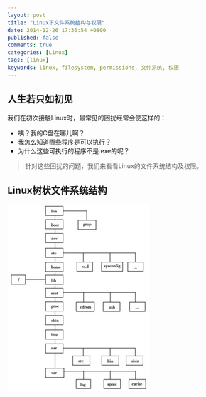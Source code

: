 ```yaml
---
layout: post
title: "Linux下文件系统结构与权限"
date: 2014-12-26 17:36:54 +0800
published: false
comments: true
categories: [Linux]
tags: [linux]
keywords: linux, filesystem, permissions, 文件系统, 权限
---
```


## 人生若只如初见

我们在初次接触Linux时，最常见的困扰经常会使这样的：

* 咦？我的C盘在哪儿啊？
* 我怎么知道哪些程序是可以执行？
* 为什么这些可执行的程序不是.exe的呢？

> 针对这些困扰的问题，我们来看看Linux的文件系统结构及权限。

## Linux树状文件系统结构

![Linux树状文件系统结构](/images/blog/linux_filesystem_tree.jpg)
